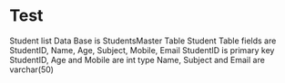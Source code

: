 # Test
Student list
Data Base is StudentsMaster
Table Student 
Table fields are StudentID, Name, Age, Subject, Mobile, Email
StudentID is primary key
StudentID, Age and Mobile are int type
Name, Subject and Email are varchar(50)
